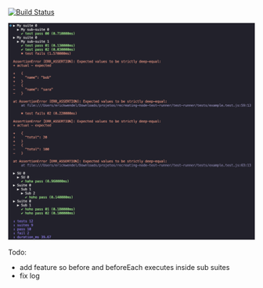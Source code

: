 [![Build Status](https://github.com/ErickWendel/Breadcrumbsrecreating-nodejs-test-runner/workflows/run-tests/badge.svg)](https://github.com/ErickWendel/Breadcrumbsrecreating-nodejs-test-runner/actions)

![](./demo.png)

Todo:
- add feature so before and beforeEach executes inside sub suites
- fix log
